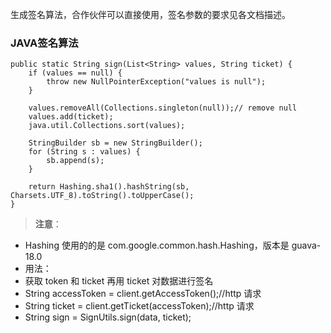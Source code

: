 生成签名算法，合作伙伴可以直接使用，签名参数的要求见各文档描述。

### JAVA签名算法
```
public static String sign(List<String> values, String ticket) {
    if (values == null) {
        throw new NullPointerException("values is null");
    }

    values.removeAll(Collections.singleton(null));// remove null
    values.add(ticket);
    java.util.Collections.sort(values);

    StringBuilder sb = new StringBuilder();
    for (String s : values) {
        sb.append(s);
    }

    return Hashing.sha1().hashString(sb, Charsets.UTF_8).toString().toUpperCase();
}
```


 
>**注意**：
- Hashing 使用的的是 com.google.common.hash.Hashing，版本是 guava-18.0
- 用法：
 - 获取 token 和 ticket 再用 ticket 对数据进行签名
 - String accessToken = client.getAccessToken();//http 请求
 - String ticket = client.getTicket(accessToken);//http 请求
 - String sign = SignUtils.sign(data, ticket);
